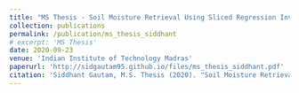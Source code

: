 ```yaml
---
title: "MS Thesis - Soil Moisture Retrieval Using Sliced Regression Inversion Technique"
collection: publications
permalink: /publication/ms_thesis_siddhant
# excerpt: 'MS Thesis'
date: 2020-09-23
venue: 'Indian Institute of Technology Madras'
paperurl: 'http://sidgautam95.github.io/files/ms_thesis_siddhant.pdf'
citation: 'Siddhant Gautam, M.S. Thesis (2020). "Soil Moisture Retrieval Using Sliced Regression Inversion Technique." <i>Indian Institute of Technology Madras</i>.'
---
```

